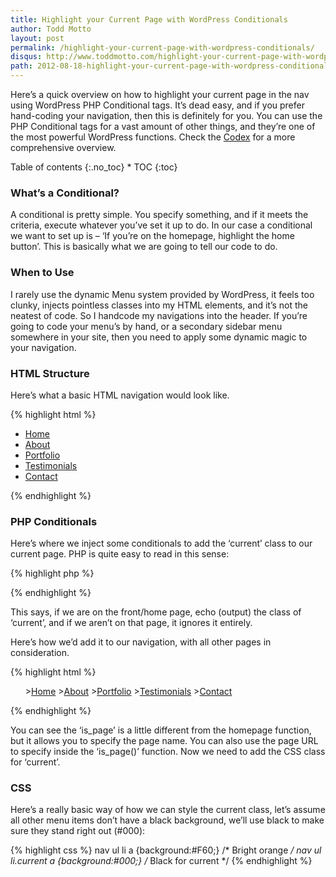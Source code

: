 ```yaml
---
title: Highlight your Current Page with WordPress Conditionals
author: Todd Motto
layout: post
permalink: /highlight-your-current-page-with-wordpress-conditionals/
disqus: http://www.toddmotto.com/highlight-your-current-page-with-wordpress-conditionals
path: 2012-08-18-highlight-your-current-page-with-wordpress-conditionals.md
---
```


Here’s a quick overview on how to highlight your current page in the nav using WordPress PHP Conditional tags. It’s dead easy, and if you prefer hand-coding your navigation, then this is definitely for you. You can use the PHP Conditional tags for a vast amount of other things, and they’re one of the most powerful WordPress functions. Check the [Codex][1] for a more comprehensive overview.

 [1]: http://codex.wordpress.org/Conditional_Tags

<div class="toc" markdown="1">
<span class="gamma">Table of contents</span>
{:.no_toc}
* TOC
{:toc}
</div>

### What’s a Conditional?

A conditional is pretty simple. You specify something, and if it meets the criteria, execute whatever you’ve set it up to do. In our case a conditional we want to set up is – ‘If you’re on the homepage, highlight the home button’. This is basically what we are going to tell our code to do.

### When to Use

I rarely use the dynamic Menu system provided by WordPress, it feels too clunky, injects pointless classes into my HTML elements, and it’s not the neatest of code. So I handcode my navigations into the header. If you’re going to code your menu’s by hand, or a secondary sidebar menu somewhere in your site, then you need to apply some dynamic magic to your navigation.

### HTML Structure

Here’s what a basic HTML navigation would look like.

{% highlight html %}
<nav>
  <ul>
    <li><a href="#">Home</a></li>
    <li><a href="#">About</a></li>
    <li><a href="#">Portfolio</a></li>
    <li><a href="#">Testimonials</a></li>
    <li><a href="#">Contact</a></li>
  </ul>
</nav>
{% endhighlight %}

### PHP Conditionals
Here’s where we inject some conditionals to add the ‘current’ class to our current page. PHP is quite easy to read in this sense:

{% highlight php %}
<?php if (is_front_page()) { echo " class=\"current\""; }?>
{% endhighlight %}

This says, if we are on the front/home page, echo (output) the class of ‘current’, and if we aren’t on that page, it ignores it entirely.

Here’s how we’d add it to our navigation, with all other pages in consideration.

{% highlight html %}
<nav>
  <ul>
    <li<?php if (is_front_page()) { echo " class=\"current\""; }?>><a href="#">Home</a></li>
    <li<?php if (is_page('About')) { echo " class=\"current\""; }?>><a href="#">About</a></li>
    <li<?php if (is_page('Portfolio')) { echo " class=\"current\""; }?>><a href="#">Portfolio</a></li>
    <li<?php if (is_page('Testimonials')) { echo " class=\"current\""; }?>><a href="#">Testimonials</a></li>
    <li<?php if (is_page('Contact')) { echo " class=\"current\""; }?>><a href="#">Contact</a></li>
  </ul>
</nav>
{% endhighlight %}

You can see the ‘is_page’ is a little different from the homepage function, but it allows you to specify the page name. You can also use the page URL to specify inside the ‘is_page()’ function. Now we need to add the CSS class for ‘current’.

### CSS

Here’s a really basic way of how we can style the current class, let’s assume all other menu items don’t have a black background, we’ll use black to make sure they stand right out (#000):

{% highlight css %}
nav ul li a {background:#F60;} /* Bright orange */
nav ul li.current a {background:#000;} /* Black for current */
{% endhighlight %}
